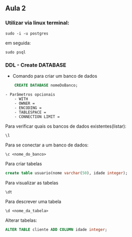 ## Aula 2

### Utilizar via linux terminal:
```
sudo -i -u postgres
```
em seguida:
```
sudo psql
```
### DDL - Create DATABASE
- Comando para criar um banco de dados
```sql
    CREATE DATABASE nomeDoBanco;
```
    - Parâmetros opcionais
        - WITH
        - OWNER =
        - ENCODING =
        - TABLESPACE =
        - CONNECTION LIMIT =

Para verificar quais os bancos de dados existentes(listar):
```
\l
```

Para se conectar a um banco de dados:
```
\c <nome_do_banco>
```

Para criar tabelas
```sql
create table usuario(nome varchar(50), idade integer);
```

Para visualizar as tabelas
```
\dt
```

Para descrever uma tabela
```
\d <nome_da_tabela>
```

Alterar tabelas:
```sql
ALTER TABLE cliente ADD COLUMN idade integer;
```


